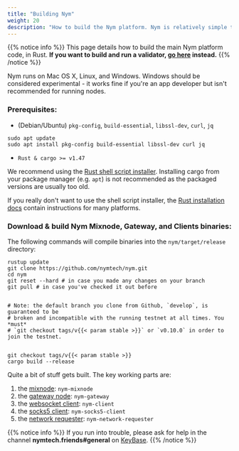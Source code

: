```yaml
---
title: "Building Nym"
weight: 20
description: "How to build the Nym platform. Nym is relatively simple to build and run on Mac OS X, Linux, and Windows."
---
```


{{% notice info %}}
This page details how to build the main Nym platform code, in Rust. **If you want to build and run a validator, [go here](/docs/run-nym-nodes/validators) instead.**
{{% /notice %}}

Nym runs on Mac OS X, Linux, and Windows. Windows should be considered experimental - it works fine if you're an app developer but isn't recommended for running nodes.

### Prerequisites:

- (Debian/Ubuntu) `pkg-config`, `build-essential`, `libssl-dev`, `curl`, `jq`

```shell
sudo apt update
sudo apt install pkg-config build-essential libssl-dev curl jq
```

- `Rust & cargo >= v1.47`

We recommend using the [Rust shell script installer](https://www.rust-lang.org/tools/install). Installing cargo from your package manager (e.g. `apt`) is not recommended as the packaged versions are usually too old.

If you really don't want to use the shell script installer, the [Rust installation docs](https://forge.rust-lang.org/infra/other-installation-methods.html) contain instructions for many platforms.

### Download & build Nym Mixnode, Gateway, and Clients binaries:

The following commands will compile binaries into the `nym/target/release` directory:

```
rustup update
git clone https://github.com/nymtech/nym.git
cd nym
git reset --hard # in case you made any changes on your branch
git pull # in case you've checked it out before


# Note: the default branch you clone from Github, `develop`, is guaranteed to be
# broken and incompatible with the running testnet at all times. You *must*
# `git checkout tags/v{{< param stable >}}` or `v0.10.0` in order to join the testnet.


git checkout tags/v{{< param stable >}}
cargo build --release
```

Quite a bit of stuff gets built. The key working parts are:

1. the [mixnode](/docs/run-nym-nodes/mixnodes): `nym-mixnode`
2. the [gateway node](/docs/run-nym-nodes/gateways): `nym-gateway`
3. the [websocket client](/docs/build-apps/websocket-client): `nym-client`
4. the [socks5 client](/docs/use-apps/): `nym-socks5-client`
5. the [network requester](/docs/run-nym-nodes/requester): `nym-network-requester`

{{% notice info %}}
If you run into trouble, please ask for help in the channel **nymtech.friends#general** on [KeyBase](https://keybase.io).
{{% /notice %}}
